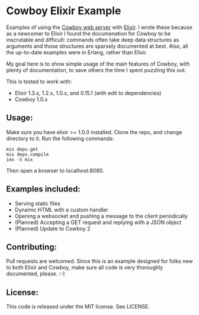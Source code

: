 Cowboy Elixir Example
===================

Examples of using the [Cowboy web server](http://ninenines.eu/docs/) with [Elixir](http://elixir-lang.org/).  I wrote these because as a newcomer to Elixir I  found the documenation for Cowboy to be inscrutable and difficult: commands often take deep data structures as arguments and those structures are sparsely documented at best.  Also, all the up-to-date examples were in Erlang, rather than Elixir.

My goal here is to show simple usage of the main features of Cowboy, with plenty of documentation, to save others the time I spent puzzling this out.

This is tested to work with:
* Elixir 1.3.x, 1.2.x, 1.0.x, and  0.15.1 (with edit to dependencies)
* Cowboy 1.0.x

Usage:
------------------

Make sure you have elixir >= 1.0.0 installed.  Clone the repo, and change directory to it.  Run the following commands:

    mix deps.get
    mix deps.compile
    iex -S mix

Then open a browser to localhost:8080.

Examples included:
------------------

* Serving static files
* Dynamic HTML with a custom handler
* Opening a websocket and pushing a message to the client periodically
* (Planned) Accepting a GET request and replying with a JSON object
* (Planned) Update to Cowboy 2


Contributing:
-------------

Pull requests are welcomed.  Since this is an example designed for folks new to both Elixir and Cowboy,
make sure all code is very thoroughly documented, please. :-)

License:
--------

This code is released under the MIT license.  See LICENSE.
